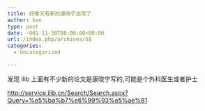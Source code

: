 ```yaml
---
title: 好像又有新的康晓宁出现了
author: kxn
type: post
date: -001-11-30T00:00:00+00:00
url: /index.php/archives/58
categories:
  - Uncategorized

---
```

发现 ilib 上面有不少新的论文是康晓宁写的,可能是个外科医生或者护士

http://service.ilib.cn/Search/Search.aspx?Query=%e5%ba%b7%e6%99%93%e5%ae%81